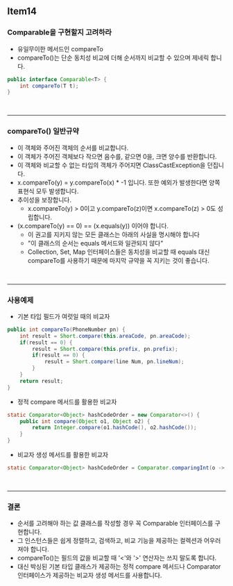 ## Item14
### Comparable을 구현할지 고려하라
* 유일무이한 메서드인 compareTo
* compareTo()는 단순 동치성 비교에 더해 순서까지 비교할 수 있으며 제네릭 합니다.
```java
public interface Comparable<T> {
    int compareTo(T t);
}
```
<br/>

---
### compareTo() 일반규약
* 이 객체와 주어진 객체의 순서를 비교합니다.
* 이 객체가 주어진 객체보다 작으면 음수를, 같으면 0을, 크면 양수를 반환합니다.
* 이 객체와 비교할 수 없는 타입의 객체가 주어지면 ClassCastException을 던집니다.
* x.compareTo(y) = y.compareTo(x) * -1 입니다. 또한 예외가 발생한다면 양쪽 표현식 모두 발생합니다.
* 추이성을 보장합니다.
    * x.compareTo(y) > 0이고 y.compareTo(z)이면 x.compareTo(z) > 0도 성립합니다.
* (x.compareTo(y) == 0) == (x.equals(y)) 이어야 합니다.
    * 이 권고를 지키지 않는 모든 클래스는 아래의 사실을 명시해야 합니다 
    *  "이 클래스의 순서는 equals 메서드와 일관되지 않다"
    * Collection, Set, Map 인터페이스들은 동치성을 비교할 때 equals 대신 compareTo를 사용하기 때문에 마지막 규약을 꼭 지키는 것이 좋습니다.
<br/>    

---
### 사용예제
* 기본 타입 필드가 여럿일 때의 비교자
```java
public int compareTo(PhoneNumber pn) {
    int result = Short.compare(this.areaCode, pn.areaCode);
    if(result == 0) {
        result = Short.compare(this.prefix, pn.prefix);
        if(result == 0) {
            result = Short.compare(line Num, pn.lineNum);
        }
    }
    return result;
}
```  

* 정적 compare 메서드를 활용한 비교자
```java
static Comparator<Object> hashCodeOrder = new Comparator<>() {
    public int compare(Object o1, Object o2) {
        return Integer.compare(o1.hashCode(), o2.hashCode());
    } 
}
```

* 비교자 생성 메서드를 활용한 비교자
```java
static Comparator<Object> hashCodeOrder = Comparator.comparingInt(o -> o.hashCode());
```
<br/>

---
### 결론
* 순서를 고려해야 하는 값 클래스를 작성할 경우 꼭 Comparable 인터페이스를 구현합니다.
* 그 인스턴스들은 쉽게 정렬하고, 검색하고, 비교 기능을 제공하는 컬렉션과 어우러져야 합니다.
* compareTo()는 필드의 값을 비교할 때 '<'와 '>' 연산자는 쓰지 말도록 합니다.
* 대신 박싱된 기본 타입 클래스가 제공하는 정적 compare 메서드나 Comparator 인터페이스가 제공하는 비교자 생성 메서드를 사용합니다.